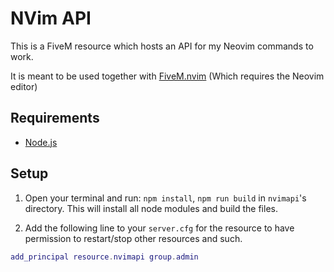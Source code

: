 # NVim API

This is a FiveM resource which hosts an API for my Neovim commands to work.

It is meant to be used together with
[FiveM.nvim](https://github.com/Z3rio/FiveM.nvim) (Which requires the Neovim
editor)

## Requirements

- [Node.js](https://nodejs.org/en)

## Setup

1. Open your terminal and run: `npm install`, `npm run build` in `nvimapi`'s
   directory. This will install all node modules and build the files.

2. Add the following line to your `server.cfg` for the resource to have
   permission to restart/stop other resources and such.

```lua
add_principal resource.nvimapi group.admin
```
